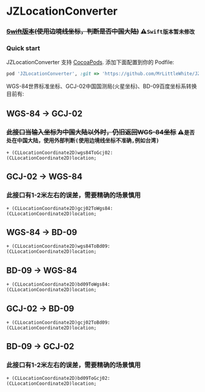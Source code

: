 JZLocationConverter
===================
### <del>[Swift版本](https://github.com/JackZhouCn/JZLocationConverter-Swift)(使用边境线坐标，判断是否中国大陆)</del> ⚠️`Swift版本暂未修改`
### Quick start

JZLocationConverter 支持 [CocoaPods](http://cocoapods.org).  添加下面配置到你的 Podfile:

```ruby
pod 'JZLocationConverter', :git => 'https://github.com/MrLittleWhite/JZLocationConverter.git'
```


WGS-84世界标准坐标、GCJ-02中国国测局(火星坐标)、BD-09百度坐标系转换
目前有:
## WGS-84  -> GCJ-02 
### <del>此接口当输入坐标为中国大陆以外时，仍旧返回WGS-84坐标</del> ⚠️`是否处在中国大陆，使用外部判断(使用边境线坐标不准确,例如台湾)`
    + (CLLocationCoordinate2D)wgs84ToGcj02:(CLLocationCoordinate2D)location;
## GCJ-02  -> WGS-84
### 此接口有1-2米左右的误差，需要精确的场景慎用
    + (CLLocationCoordinate2D)gcj02ToWgs84:(CLLocationCoordinate2D)location;
## WGS-84  -> BD-09
    + (CLLocationCoordinate2D)wgs84ToBd09:(CLLocationCoordinate2D)location;
## BD-09     -> WGS-84
    + (CLLocationCoordinate2D)bd09ToWgs84:(CLLocationCoordinate2D)location;
## GCJ-02   -> BD-09
    + (CLLocationCoordinate2D)gcj02ToBd09:(CLLocationCoordinate2D)location;
## BD-09     -> GCJ-02
### 此接口有1-2米左右的误差，需要精确的场景慎用
    + (CLLocationCoordinate2D)bd09ToGcj02:(CLLocationCoordinate2D)location;
